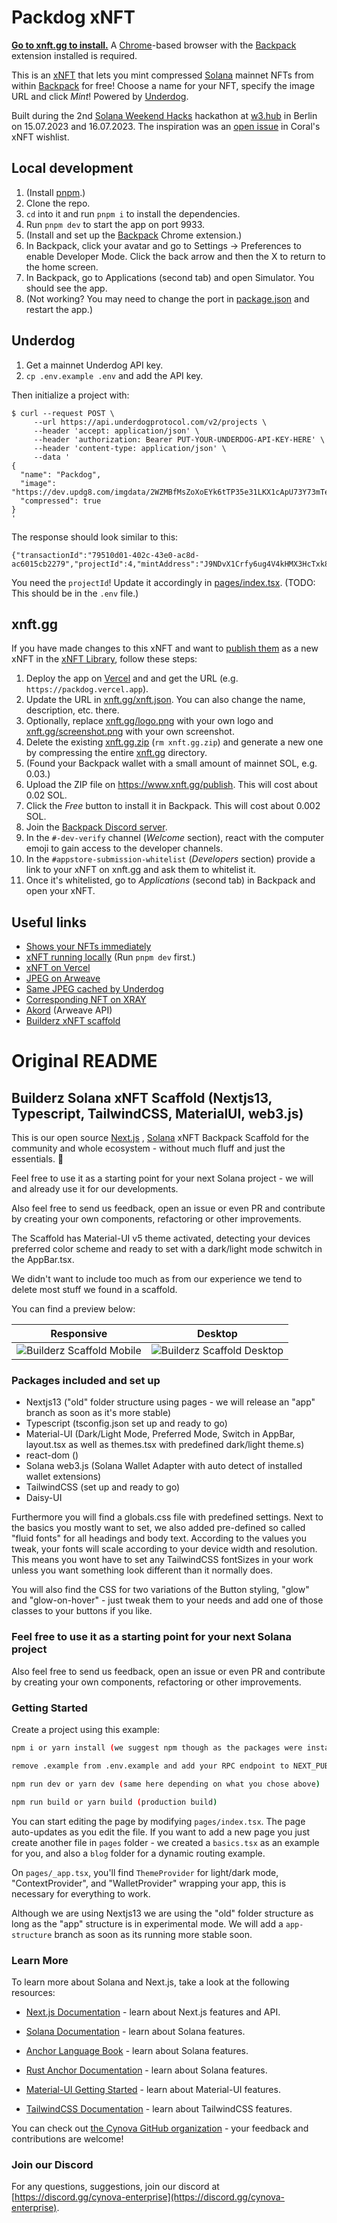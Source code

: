 # Packdog xNFT

**[Go to xnft.gg to install.](https://www.xnft.gg/app/CjAThfNhKhPL7cdYuZn5UMVSDJD9ECT6AwvAbCQ6gLRX)** A [Chrome](https://chrome.com)-based browser with the [Backpack](https://backpack.app) extension installed is required.

This is an [xNFT](https://www.coral.community/post/wtf-are-xnfts) that lets you mint compressed [Solana](https://solana.com) mainnet NFTs from within [Backpack](https://backpack.app) for free! Choose a name for your NFT, specify the image URL and click _Mint_! Powered by [Underdog](https://underdogprotocol.com).

Built during the 2nd [Solana Weekend Hacks](https://de.superteam.fun/solana-weekend-hacks) hackathon at [w3.hub](https://www.w3.fund/#sec-hub) in Berlin on 15.07.2023 and 16.07.2023. The inspiration was an [open issue](https://github.com/coral-xyz/xnft-wishlist/issues/1) in Coral's xNFT wishlist.

## Local development

1. (Install [pnpm](https://pnpm.io/installation).)
2. Clone the repo.
3. `cd` into it and run `pnpm i` to install the dependencies.
4. Run `pnpm dev` to start the app on port 9933.
5. (Install and set up the [Backpack](https://backpack.app) Chrome extension.)
6. In Backpack, click your avatar and go to Settings -> Preferences to enable Developer Mode. Click the back arrow and then the X to return to the home screen.
7. In Backpack, go to Applications (second tab) and open Simulator. You should see the app.
8. (Not working? You may need to change the port in [package.json](package.json) and restart the app.)

## Underdog

1. Get a mainnet Underdog API key.
2. `cp .env.example .env` and add the API key.

Then initialize a project with:

```
$ curl --request POST \
     --url https://api.underdogprotocol.com/v2/projects \
     --header 'accept: application/json' \
     --header 'authorization: Bearer PUT-YOUR-UNDERDOG-API-KEY-HERE' \
     --header 'content-type: application/json' \
     --data '
{
  "name": "Packdog",
  "image": "https://dev.updg8.com/imgdata/2WZMBfMsZoXoEYk6tTP35e31LKX1cApU73Y73mTePaQN",
  "compressed": true
}
'
```

The response should look similar to this:
```
{"transactionId":"79510d01-402c-43e0-ac8d-ac6015cb2279","projectId":4,"mintAddress":"J9NDvX1Crfy6ug4V4kHMX3HcTxk8Ban5u2udDGdtnC2N"}
```

You need the `projectId`! Update it accordingly in [pages/index.tsx](pages/index.tsx). (TODO: This should be in the `.env` file.)

## xnft.gg

If you have made changes to this xNFT and want to [publish them](https://xnft.gg/publish) as a new xNFT in the [xNFT Library](https://xnft.gg), follow these steps:

1. Deploy the app on [Vercel](https://vercel.com) and and get the URL (e.g. `https://packdog.vercel.app`).
2. Update the URL in [xnft.gg/xnft.json](xnft.gg/xnft.json). You can also change the name, description, etc. there.
3. Optionally, replace [xnft.gg/logo.png](xnft.gg/logo.png) with your own logo and [xnft.gg/screenshot.png](xnft.gg/screenshot.png) with your own screenshot.
4. Delete the existing [xnft.gg.zip](xnft.gg.zip) (`rm xnft.gg.zip`) and generate a new one by compressing the entire [xnft.gg](./xnft.gg) directory.
5. (Found your Backpack wallet with a small amount of mainnet SOL, e.g. 0.03.)
6. Upload the ZIP file on https://www.xnft.gg/publish. This will cost about 0.02 SOL.
7. Click the _Free_ button to install it in Backpack. This will cost about 0.002 SOL.
8. Join the [Backpack Discord server](https://discord.com/invite/backpack).
9. In the `#-dev-verify` channel (_Welcome_ section), react with the computer emoji to gain access to the developer channels.
10. In the `#appstore-submission-whitelist` (_Developers_ section) provide a link to your xNFT on xnft.gg and ask them to whitelist it.
11. Once it's whitelisted, go to _Applications_ (second tab) in Backpack and open your xNFT.

## Useful links

- [Shows your NFTs immediately](https://token-display.vercel.app)
- [xNFT running locally](http://localhost:9933) (Run `pnpm dev` first.)
- [xNFT on Vercel](https://packdog.vercel.app)
- [JPEG on Arweave](https://arweave.net/jveua4L0An963dfUA7huUQ5Hx66ir2JOUOrb8v4V82A)
- [Same JPEG cached by Underdog](https://updg8.com/imgdata/DyDqi33Gbq2RsgW78jrQhSQZwi4pY21BSWKnjyLjJGR6)
- [Corresponding NFT on XRAY](https://xray.helius.xyz/token/8XSifXYfhw95cp2SHNL1RMVVVNbHLBEpdAzcRCcyKHV2)
- [Akord](https://akord.com/) (Arweave API)
- [Builderz xNFT scaffold](https://github.com/builderz-labs/builderz-xNFT-scaffold-next)

# Original README

## Builderz Solana xNFT Scaffold (Nextjs13, Typescript, TailwindCSS, MaterialUI, web3.js)

This is our open source [Next.js](https://nextjs.org/) , [Solana](https://github.com/solana-labs ) xNFT Backpack Scaffold for the community and whole ecosystem - without much fluff and just the essentials. 💪

Feel free to use it as a starting point for your next Solana project - we will and already use it for our developments.

Also feel free to send us feedback, open an issue or even PR and contribute by creating your own components, refactoring or other improvements.

The Scaffold has Material-UI v5 theme activated, detecting your devices preferred color scheme and ready to set with a dark/light mode schwitch in the AppBar.tsx.

We didn't want to include too much as from our experience we tend to delete most stuff we found in a scaffold.

You can find a preview below:

Responsive                     |  Desktop
:-------------------------:|:-------------------------:
![Builderz Scaffold Mobile](scaffold-mobile.png)  |  ![Builderz Scaffold Desktop](scaffold-desktop.png)

### Packages included and set up

- Nextjs13 ("old" folder structure using pages - we will release an "app" branch as soon as it's more stable)
- Typescript (tsconfig.json set up and ready to go)
- Material-UI (Dark/Light Mode, Preferred Mode, Switch in AppBar, layout.tsx as well as themes.tsx with predefined dark/light theme.s)
- react-dom ()
- Solana web3.js (Solana Wallet Adapter with auto detect of installed wallet extensions)
- TailwindCSS (set up and ready to go)
- Daisy-UI

Furthermore you will find a globals.css file with predefined settings. Next to the basics you mostly want to set, we also added pre-defined so called "fluid fonts" for all headings and body text. According to the values you tweak, your fonts will scale according to your device width and resolution.
This means you wont have to set any TailwindCSS fontSizes in your work unless you want something look different than it normally does.

You will also find the CSS for two variations of the Button styling, "glow" and "glow-on-hover" - just tweak them to your needs and add one of those classes to your buttons if you like.

### Feel free to use it as a starting point for your next Solana project

Also feel free to send us feedback, open an issue or even PR and contribute by creating your own components, refactoring or other improvements.

### Getting Started

Create a project using this example:

```bash
npm i or yarn install (we suggest npm though as the packages were installed with it)
```

```bash
remove .example from .env.example and add your RPC endpoint to NEXT_PUBLIC_HELIUS_URL=""  
```

```bash
npm run dev or yarn dev (same here depending on what you chose above)
```

```bash
npm run build or yarn build (production build)
```

You can start editing the page by modifying `pages/index.tsx`. The page auto-updates as you edit the file.
If you want to add a new page you just create another file in `pages` folder - we created a `basics.tsx` as an example for you, and also a `blog` folder for a dynamic routing example.

On `pages/_app.tsx`, you'll find `ThemeProvider` for light/dark mode, "ContextProvider", and "WalletProvider" wrapping your app, this is necessary for everything to work.

Although we are using Nextjs13 we are using the "old" folder structure as long as the "app" structure is in experimental mode.
We will add a `app-structure` branch as soon as its running more stable soon.

### Learn More

To learn more about Solana and Next.js, take a look at the following resources:

- [Next.js Documentation](https://nextjs.org/docs) - learn about Next.js features and API.

- [Solana Documentation](https://docs.solana.com/) - learn about Solana features.
- [Anchor Language Book](https://book.anchor-lang.com/) - learn about Solana features.
- [Rust Anchor Documentation](https://docs.rs/anchor-lang/latest/anchor_lang/) - learn about Solana features.
- [Material-UI Getting Started](https://mui.com/material-ui/getting-started/overview/) - learn about Material-UI features.
- [TailwindCSS Documentation](https://tailwindcss.com/docs/guides/nextjs) - learn about TailwindCSS features.




You can check out [the Cynova GitHub organization](https://github.com/cynova-enterprise) - your feedback and contributions are welcome!

### Join our Discord

For any questions, suggestions, join our discord at [https://discord.gg/cynova-enterprise](https://discord.gg/cynova-enterprise).
